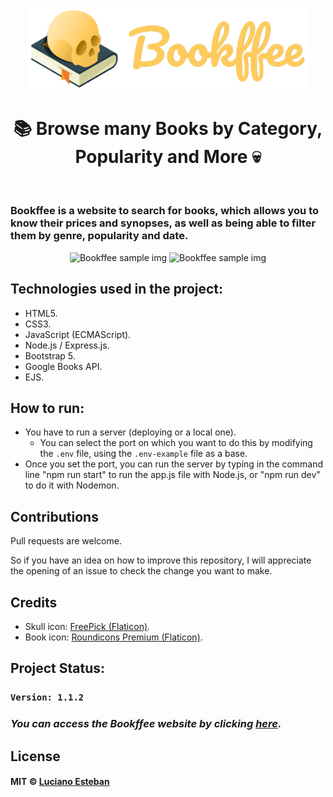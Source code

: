 <p align="center">
    <img src="public/src/readme-logo.png" alt="Bookffee logo" width="450" />
</p>

<h1 align="center">📚 Browse many Books by Category, Popularity and More 💀</h1>

<br>

### Bookffee is a website to search for books, which allows you to know their prices and synopses, as well as being able to filter them by genre, popularity and date.

<p align="center">
    <img src="public/src/public-image1.gif" alt="Bookffee sample img" width="1000"/>
    <img src="public/src/public-image2.gif" alt="Bookffee sample img" width="1000"/>
</p>

## Technologies used in the project:

- HTML5.
- CSS3.
- JavaScript (ECMAScript).
- Node.js / Express.js.
- Bootstrap 5.
- Google Books API.
- EJS.

## How to run:

- You have to run a server (deploying or a local one).
    - You can select the port on which you want to do this by modifying the `.env` file, using the `.env-example` file as a base.
- Once you set the port, you can run the server by typing in the command line "npm run start" to run the app.js file with Node.js, or "npm run dev" to do it with Nodemon.

## Contributions

Pull requests are welcome.

So if you have an idea on how to improve this repository, I will appreciate
the opening of an issue to check the change you want to make.

## Credits

- Skull icon: [FreePick (Flaticon)](https://www.flaticon.com/premium-icon/skull_3837859).
- Book icon: [Roundicons Premium (Flaticon)](https://www.flaticon.com/premium-icon/book_536949).

## Project Status:

### `Version: 1.1.2`
<h3><i>You can access the Bookffee website by clicking <a href="https://bookffee.herokuapp.com/" target="_blank">here</a>.</i></h3>

## License

#### MIT © [Luciano Esteban](https://github.com/LucioFex)
